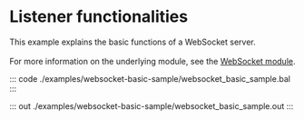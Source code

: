 # Listener functionalities

This example explains the basic functions of a WebSocket server.<br/><br/>
For more information on the underlying module, 
see the [WebSocket module](https://docs.central.ballerina.io/ballerina/websocket/latest/).


::: code ./examples/websocket-basic-sample/websocket_basic_sample.bal :::

::: out ./examples/websocket-basic-sample/websocket_basic_sample.out :::